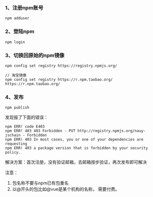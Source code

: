 ### 1、注册npm账号

```
npm adduser
```

### 2、登陆npm

```
npm login
```

### 3、切换回原始的npm镜像

```
npm config set registry https://registry.npmjs.org/

// 淘宝镜像
npm config set registry https://r.npm.taobao.org/
https://r.npm.taobao.org/
```

### 4、发布

```
npm publish
```

发现报了下面的错误：

```
npm ERR! code E403
npm ERR! 403 403 Forbidden - PUT http://registry.npmjs.org/nauy-jschain - Forbidden
npm ERR! 403 In most cases, you or one of your dependencies are requesting
npm ERR! 403 a package version that is forbidden by your security policy.
```

解决方案：首次注册，没有验证邮箱，去邮箱按步验证，再次发布即可解决

注意：

1. 包名称不要与npm已有包重名
2. 以@开头的包比如@vue是某个机构的名称， 需要付费。